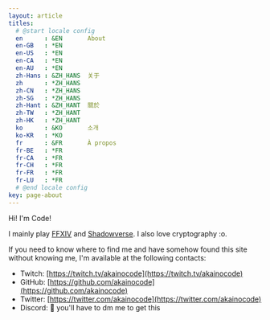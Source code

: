 ```yaml
---
layout: article
titles:
  # @start locale config
  en      : &EN       About
  en-GB   : *EN
  en-US   : *EN
  en-CA   : *EN
  en-AU   : *EN
  zh-Hans : &ZH_HANS  关于
  zh      : *ZH_HANS
  zh-CN   : *ZH_HANS
  zh-SG   : *ZH_HANS
  zh-Hant : &ZH_HANT  關於
  zh-TW   : *ZH_HANT
  zh-HK   : *ZH_HANT
  ko      : &KO       소개
  ko-KR   : *KO
  fr      : &FR       À propos
  fr-BE   : *FR
  fr-CA   : *FR
  fr-CH   : *FR
  fr-FR   : *FR
  fr-LU   : *FR
  # @end locale config
key: page-about
---
```

Hi! I'm Code!

I mainly play [FFXIV](https://www.finalfantasyxiv.com/) and [Shadowverse](https://shadowverse.com/). I also love cryptography :o.

If you need to know where to find me and have somehow found this site without knowing me, I'm available at the following contacts: 
- Twitch: [https://twitch.tv/akainocode](https://twitch.tv/akainocode)
- GitHub: [https://github.com/akainocode](https://github.com/akainocode)
- Twitter: [https://twitter.com/akainocode](https://twitter.com/akainocode)
- Discord: :eyes: you'll have to dm me to get this

